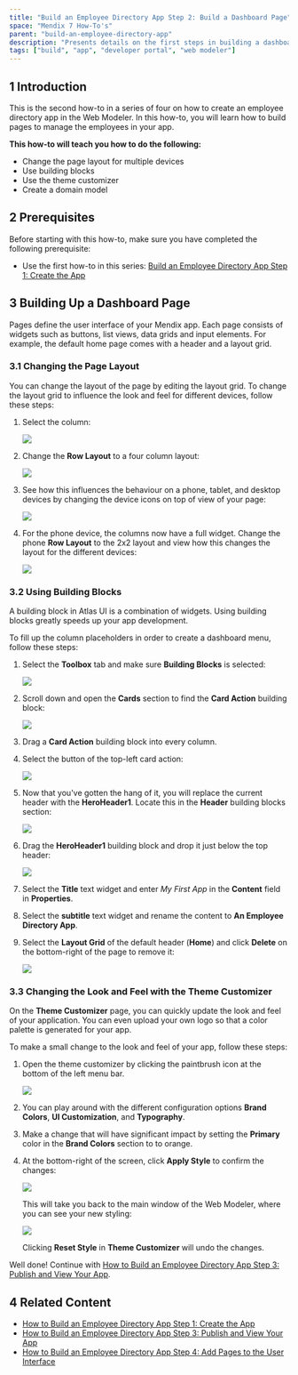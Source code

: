 ```yaml
---
title: "Build an Employee Directory App Step 2: Build a Dashboard Page"
space: "Mendix 7 How-To's"
parent: "build-an-employee-directory-app"
description: "Presents details on the first steps in building a dashboard in the Web Modeler."
tags: ["build", "app", "developer portal", "web modeler"]
---
```


## 1 Introduction

This is the second how-to in a series of four on how to create an employee directory app in the Web Modeler. In this how-to, you will learn how to build pages to manage the employees in your app.

**This how-to will teach you how to do the following:**

* Change the page layout for multiple devices 
* Use building blocks
* Use the theme customizer
* Create a domain model

## 2 Prerequisites

Before starting with this how-to, make sure you have completed the following prerequisite:

* Use the first how-to in this series: [Build an Employee Directory App Step 1: Create the App](build-an-employee-directory-app-1-create-the-app)

## 3 Building Up a Dashboard Page

Pages define the user interface of your Mendix app. Each page consists of widgets such as buttons, list views, data grids and input elements. For example, the default home page comes with a header and a layout grid.

### 3.1 Changing the Page Layout

You can change the layout of the page by editing the layout grid. To change the layout grid to influence the look and feel for different devices, follow these steps:

1. Select the column:

    ![](attachments/build-an-employee-directory-app/select-column.png)

2. Change the **Row Layout** to a four column layout:

    ![](attachments/build-an-employee-directory-app/change-row-layout.png)

3. See how this influences the behaviour on a phone, tablet, and desktop devices by changing the device icons on top of view of your page:
    
    ![](attachments/build-an-employee-directory-app/change-devices.png) 

4. For the phone device, the columns now have a full widget. Change the phone **Row Layout** to the 2x2 layout and view how this changes the layout for the different devices:
    
    ![](attachments/build-an-employee-directory-app/change-phone-layout.png)

### 3.2 Using Building Blocks

A building block in Atlas UI is a combination of widgets. Using building blocks greatly speeds up your app development.

To fill up the column placeholders in order to create a dashboard menu, follow these steps:

1. Select the **Toolbox** tab and make sure **Building Blocks** is selected:
    
    ![](attachments/build-an-employee-directory-app/select-toolbox.png) 

2. Scroll down and open the **Cards** section to find the **Card Action** building block:

    ![](attachments/build-an-employee-directory-app/card-action.png)

3. Drag a **Card Action** building block into every column.
4. Select the button of the top-left card action:
    
    ![](attachments/build-an-employee-directory-app/select-button-action-card.png)

5. Now that you've gotten the hang of it, you will replace the current header with the **HeroHeader1**. Locate this in the **Header** building blocks section:
    
    ![](attachments/build-an-employee-directory-app/header-section.png)

6. Drag the **HeroHeader1** building block and drop it just below the top header:
    
    ![](attachments/build-an-employee-directory-app/heroheader1.png)

7. Select the **Title** text widget and enter *My First App* in the **Content** field in **Properties**.
8. Select the **subtitle** text widget and rename the content to **An Employee Directory App**.
9. Select the **Layout Grid** of the default header (**Home**) and click **Delete** on the bottom-right of the page to remove it:

    ![](attachments/build-an-employee-directory-app/remove-current-header.png)

### 3.3 Changing the Look and Feel with the Theme Customizer

On the **Theme Customizer** page, you can quickly update the look and feel of your application. You can even upload your own logo so that a color palette is generated for your app.

To make a small change to the look and feel of your app, follow these steps:

1. Open the theme customizer by clicking the paintbrush icon at the bottom of the left menu bar.

    ![](attachments/build-an-employee-directory-app/theme-customizer.png)

2. You can play around with the different configuration options **Brand Colors**, **UI Customization**, and **Typography**.
3. Make a change that will have significant impact by setting the **Primary** color in the **Brand Colors** section to to orange.
4. At the bottom-right of the screen, click **Apply Style** to confirm the changes:

    ![](attachments/build-an-employee-directory-app/apply-style.png)

    This will take you back to the main window of the Web Modeler, where you can see your new styling:
 
    ![](attachments/build-an-employee-directory-app/theme-customizer-orange.png)
 
    Clicking **Reset Style** in **Theme Customizer** will undo the changes.
     
Well done! Continue with [How to Build an Employee Directory App Step 3: Publish and View Your App](build-an-employee-directory-app-3-publish-and-view-your-app).

## 4 Related Content

* [How to Build an Employee Directory App Step 1: Create the App](build-an-employee-directory-app-1-create-the-app)
* [How to Build an Employee Directory App Step 3: Publish and View Your App](build-an-employee-directory-app-3-publish-and-view-your-app)
* [How to Build an Employee Directory App Step 4: Add Pages to the User Interface](build-an-employee-directory-app-4-add-pages-to-the-user-interface)
